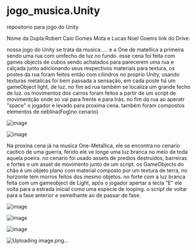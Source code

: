 # jogo_musica.Unity
repositorio para jogo do Unity

Nome da Dupla:Robert Caio Gomes Mota e Lucas Noel Goems
link do Drive:

nossa jogo do Unity se trata da musica..... e a One de matellica a primeira sendo uma rua com umfecho de luz no fundo. esse cena foi feita com games objects de cubos sendo achatados para parecerem uma rua e calçada junto adicionando seus respectivos materiais para textura, os postes da rua foram feitos então com cilindros no proprio Unity, usando texturas metalicas foi bem passada a sensação, em cada poste há um gameObject light, de luz. no fim ad rua também se localiza um grande fecho de luz. os movimentos dos carros foram feitos a partir de um script de movimentção onde so vai para frente e para trás. no fim da rua ao aperatr "space" o jogador e levado para proxima cena. também foram compostos elementos de neblina(Fog)no cenario)

![image](https://github.com/Rob3rt2/jogo_musica.Unity/assets/127865166/432a2bf7-4024-4f07-8c71-4697eb7f43c5)

![image](https://github.com/Rob3rt2/jogo_musica.Unity/assets/127865166/6cb69bec-5332-418f-973f-36fac32ec71f)


Na proxina cena já na musica One-Metallica, ele se encontra no cenario caotico de uma guerra, ferido ele ve longe uma luz branca no meio de toda aquela poeira. no cenario foi usado assets de predios destruidos, barreiras e fortes e um asset de movimento junto de um script. os GameObjects do chão é um objeto plano com material composto por um textura de terra, no horzonte tem morros feitos dos mesmo objetos. no forte com a luz branca feita com um gameobject de Light, após o jogador apertar a tecla "E" ele volta para a estrada inicial como uma especie de looping. o script de voltar para a fase anterior e semelhante ao de passar de fase.


![image](https://github.com/Rob3rt2/jogo_musica.Unity/assets/127865166/e6e25f0d-8a53-49f0-8b9d-d03acf0c5e68)



![image](https://github.com/Rob3rt2/jogo_musica.Unity/assets/127865166/39d7b1c3-b513-4023-b4e0-9e491aa57d9f)


![image](https://github.com/Rob3rt2/jogo_musica.Unity/assets/127865166/2f997f71-7ade-4258-b45d-88ed6460915f)


![Uploading image.png…]()

